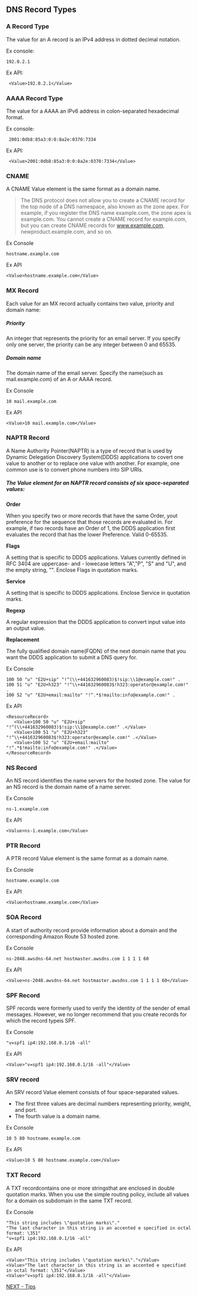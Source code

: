 ## DNS Record Types  

### A Record Type  

The value for an A record is an IPv4 address in dotted decimal notation.

Ex console:  
```
192.0.2.1
```

Ex API:  
```
 <Value>192.0.2.1</Value>  
```

###  AAAA Record Type  

The value for a AAAA an IPv6 address in colon-separated hexadecimal format.  

Ex console:
```
 2001:0db8:85a3:0:0:8a2e:0370:7334
```

Ex API:
```
 <Value>2001:0db8:85a3:0:0:8a2e:0370:7334</Value>
```

###  


###  CNAME  

A CNAME Value element is the same format as a domain name.  

> The DNS protocol does not allow you to create a CNAME record for the top node of a DNS namespace, also known as the zone apex. For example, if you register the DNS name example.com, the zone apex is example.com. You cannot create a CNAME record for example.com, but you can create CNAME records for www.example.com, newproduct.example.com, and so on.  

Ex Console
```
hostname.example.com
```

Ex API
```
<Value>hostname.example.com</Value>
```

###  MX Record  

Each value for an MX record actually contains two value, priority and domain name:  

##### Priority  

An integer that represents the priority for an email server. If you specify only one server, the priority can be any integer between 0 and 65535.  

##### Domain name  

The domain name of the email server. Specify the name(such as mail.example.com) of an A or AAAA record.

Ex Console
```
10 mail.example.com
```

Ex API
```
<Value>10 mail.example.com</Value>
```

###  NAPTR Record  

A Name Authority Pointer(NAPTR) is a type of record that is used by Dynamic Delegation Discovery System(DDDS) applications to covert one value to another or to replace one value with another. For example, one common use is to convert phone numbers into SIP URIs.  

##### The Value element for an NAPTR record consists of six space-separated values:  

**Order**  

When you specify two or more records that have the same Order, yout preference for the sequence that those records are evaluated in. For example, if two records have an Order of 1, the DDDS application first evaluates the record that has the lower Preference. Valid 0-65535.  

**Flags**  

A setting that is specific to DDDS applications. Values currently defined in RFC 3404 are uppercase- and - lowecase letters "A","P", "S" and "U", and the empty string, "". Enclose Flags in quotation marks.  

**Service**  

A setting that is specific to DDDS applications. Enclose Service in quotation marks.  

**Regexp**  

A regular expression that the DDDS application to convert input value into an output value.  

**Replacement**  

The fully qualified domain name(FQDN) of the next domain name that you want the DDDS application to submit a DNS query for.  



Ex Console
```
100 50 "u" "E2U+sip" "!^(\\+441632960083)$!sip:\\1@example.com!" .
100 51 "u" "E2U+h323" "!^\\+441632960083$!h323:operator@example.com!" .
100 52 "u" "E2U+email:mailto" "!^.*$!mailto:info@example.com!" .
```

Ex API
```
<ResourceRecord>
   <Value>100 50 "u" "E2U+sip" "!^(\\+441632960083)$!sip:\\1@example.com!" .</Value>
   <Value>100 51 "u" "E2U+h323" "!^\\+441632960083$!h323:operator@example.com!" .</Value>
   <Value>100 52 "u" "E2U+email:mailto" "!^.*$!mailto:info@example.com!" .</Value>
</ResourceRecord>
```

###  NS Record  

An NS record identifies the name servers for the hosted zone. The value for an NS record is the domain name of a name server.

Ex Console
```
ns-1.example.com
```

Ex API
```
<Value>ns-1.example.com</Value>
```

###  PTR Record  

A PTR record Value element is the same format as a domain name.  

Ex Console
```
hostname.example.com
```

Ex API
```
<Value>hostname.example.com</Value>
```

###  SOA Record  

A start of authority record provide information about a domain and the corresponding Amazon Route 53 hosted zone.

Ex Console
```
ns-2048.awsdns-64.net hostmaster.awsdns.com 1 1 1 1 60
```

Ex API
```
<Value>ns-2048.awsdns-64.net hostmaster.awsdns.com 1 1 1 1 60</Value>
```

###  SPF Record  

SPF records were formerly used to verify the identity of the sender of email messages. However, we no longer recommend that you create records for which the record typeis SPF.  

Ex Console
```
"v=spf1 ip4:192.168.0.1/16 -all"
```

Ex API
```
<Value>"v=spf1 ip4:192.168.0.1/16 -all"</Value>
```


### SRV record

An SRV record Value element consists of four space-separated values.  
* The first three values are decimal numbers representing priority, weight, and port.
* The fourth value is a domain name.  

Ex Console  
```
10 5 80 hostname.example.com
```

Ex API  
```
<Value>10 5 80 hostname.example.com</Value>
```

### TXT Record  

A TXT recordcontains one or more stringsthat are enclosed in double quotation marks. When you use the simple routing policy, include all values for a domain os subdomain in the same TXT record.  

Ex Console
```
"This string includes \"quotation marks\"."
"The last character in this string is an accented e specified in octal format: \351"
"v=spf1 ip4:192.168.0.1/16 -all"
```

Ex API  
```
<Value>"This string includes \"quotation marks\"."</Value>
<Value>"The last character in this string is an accented e specified in octal format: \351"</Value>
<Value>"v=spf1 ip4:192.168.0.1/16 -all"</Value>
```   


[NEXT - Tips](tips.md)

